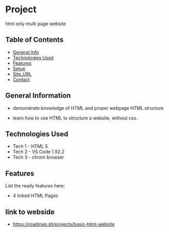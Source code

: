 # Project
html only multi page website 


## Table of Contents
* [General Info](#general-information)
* [Technologies Used](#technologies-used)
* [Features](#features)
* [Setup](#setup)
* [Site_URL](#site_url)
* [Contact](#contact)

## General Information
- demonstrate knowledge of HTML and proper webpage HTML structure

- learn how to use HTML to structure a website, without css.

## Technologies Used
- Tech 1 - HTML 5
- Tech 2 - VS Code 1.92.2
- Tech 3 - chrom browser

## Features
List the ready features here:
- 4 linked HTML Pages


## link to webside
- https://roadmap.sh/projects/basic-html-website

